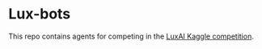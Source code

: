 # Lux-bots
This repo contains agents for competing in the <a href='https://www.kaggle.com/competitions/lux-ai-2021'>LuxAI Kaggle competition</a>.
